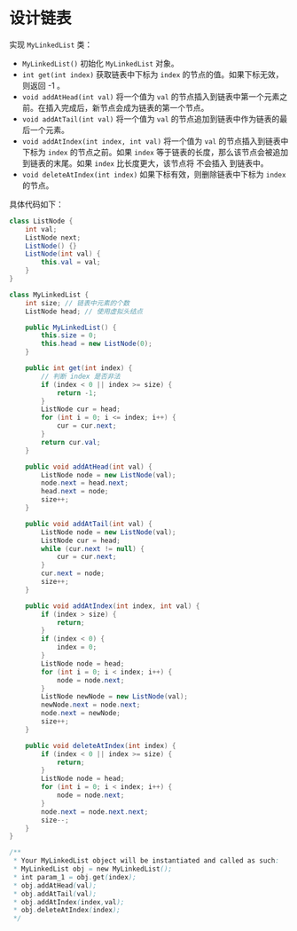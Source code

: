 # 设计链表

实现 `MyLinkedList` 类：

-   `MyLinkedList()` 初始化 `MyLinkedList` 对象。
-   `int get(int index)` 获取链表中下标为 `index` 的节点的值。如果下标无效，则返回 -1 。
-   `void addAtHead(int val)` 将一个值为 `val` 的节点插入到链表中第一个元素之前。在插入完成后，新节点会成为链表的第一个节点。
-   `void addAtTail(int val)` 将一个值为 `val` 的节点追加到链表中作为链表的最后一个元素。
-   `void addAtIndex(int index, int val)` 将一个值为 `val` 的节点插入到链表中下标为 `index` 的节点之前。如果 `index` 等于链表的长度，那么该节点会被追加到链表的末尾。如果 `index` 比长度更大，该节点将 不会插入 到链表中。
-   `void deleteAtIndex(int index)` 如果下标有效，则删除链表中下标为 `index` 的节点。

具体代码如下：

```java
class ListNode {
    int val;
    ListNode next;
    ListNode() {}
    ListNode(int val) {
        this.val = val;
    }
}

class MyLinkedList {
    int size; // 链表中元素的个数
    ListNode head; // 使用虚拟头结点

    public MyLinkedList() {
        this.size = 0;
        this.head = new ListNode(0);
    }

    public int get(int index) {
        // 判断 index 是否非法
        if (index < 0 || index >= size) {
            return -1;
        }
        ListNode cur = head;
        for (int i = 0; i <= index; i++) {
            cur = cur.next;
        }
        return cur.val;
    }

    public void addAtHead(int val) {
        ListNode node = new ListNode(val);
        node.next = head.next;
        head.next = node;
        size++;
    }

    public void addAtTail(int val) {
        ListNode node = new ListNode(val);
        ListNode cur = head;
        while (cur.next != null) {
            cur = cur.next;
        }
        cur.next = node;
        size++;
    }

    public void addAtIndex(int index, int val) {
        if (index > size) {
            return;
        }
        if (index < 0) {
            index = 0;
        }
        ListNode node = head;
        for (int i = 0; i < index; i++) {
            node = node.next;
        }
        ListNode newNode = new ListNode(val);
        newNode.next = node.next;
        node.next = newNode;
        size++;
    }

    public void deleteAtIndex(int index) {
        if (index < 0 || index >= size) {
            return;
        }
        ListNode node = head;
        for (int i = 0; i < index; i++) {
            node = node.next;
        }
        node.next = node.next.next;
        size--;
    }
}

/**
 * Your MyLinkedList object will be instantiated and called as such:
 * MyLinkedList obj = new MyLinkedList();
 * int param_1 = obj.get(index);
 * obj.addAtHead(val);
 * obj.addAtTail(val);
 * obj.addAtIndex(index,val);
 * obj.deleteAtIndex(index);
 */
```
